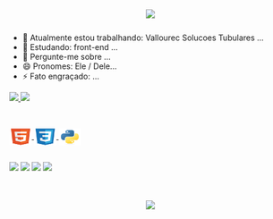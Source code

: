 <h1 align="center">
<img src="https://readme-typing-svg.herokuapp.com/?font=Righteous&size=35&center=true&vCenter=true&width=500&height=70&duration=4000&lines=olá!+👋;+sou+o+Danni+Nascimento!;" />
</h1>

- 🔭 Atualmente estou trabalhando: Vallourec Solucoes Tubulares ...
- 📖 Estudando: front-end ...
- 💬 Pergunte-me sobre ...
- 😄 Pronomes: Ele / Dele...
- ⚡ Fato engraçado: ...

<div>
  <a href="https://github.com/DanniNascimento">

 <img eigth= "180em" src="https://github-readme-stats.vercel.app/api?username=DanniNascimento&show_icons=true&theme=highcontrast#gh-dark-mode-only)](https://github.com/DanniNascimento/github-readme-stats#gh-dark-mode-only" />

<img heigth= "180em" src="https://github-readme-stats.vercel.app/api/top-langs/?username=DanniNascimento&layout=compact" />   
  
</div>

##

<div style="display: inline_block"><br>
  <img align="center" alt="Danni-HTML" height="30" width="40" src="https://raw.githubusercontent.com/devicons/devicon/master/icons/html5/html5-original.svg">
  <img align="center" alt="Danni-CSS" height="30" width="40" src="https://raw.githubusercontent.com/devicons/devicon/master/icons/css3/css3-original.svg">
  <img align="center" alt="Danni-Python" height="30" width="40" src="https://raw.githubusercontent.com/devicons/devicon/master/icons/python/python-original.svg">
</div>

##

<div> 
  <a href="https://instagram.com/nascimentodanni3" target="_blank"><img src="https://img.shields.io/badge/-Instagram-%23E4405F?style=for-the-badge&logo=instagram&logoColor=white" target="_blank"></a>
 	<a href="+55 31 99283392" target="_blank"><img src="https://img.shields.io/badge/WhatsApp-25D366?style=for-the-badge&logo=whatsapp&logoColor=white"></a>
   <a href = "mailto:dnrcriartes@gmail.com"><img src="https://img.shields.io/badge/Gmail-D14836?style=for-the-badge&logo=gmail&logoColor=white"></a>
  <a href="www.linkedin.com/in/danni-nascimento-da-rocha-a55a6645" target="_blank"><img src="https://img.shields.io/badge/-LinkedIn-%230077B5?style=for-the-badge&logo=linkedin&logoColor=white" target="_blank"></a> 

  <h1 align="center">
<img src="https://readme-typing-svg.herokuapp.com/?font=Righteous&size=35&center=true&vCenter=true&width=500&height=70&duration=4000&lines=obrigado+pela+atenção!;" />
</h1>
  
</div>
